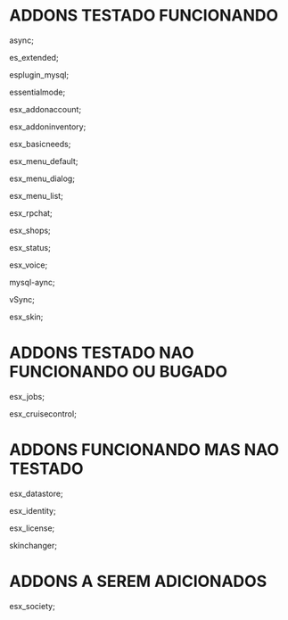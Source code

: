 # ADDONS TESTADO FUNCIONANDO

async;

es_extended;

esplugin_mysql;

essentialmode;

esx_addonaccount;

esx_addoninventory;

esx_basicneeds;

esx_menu_default;

esx_menu_dialog;

esx_menu_list;

esx_rpchat;

esx_shops;

esx_status;

esx_voice;

mysql-aync;

vSync;

esx_skin;



# ADDONS TESTADO NAO FUNCIONANDO OU BUGADO

esx_jobs;

esx_cruisecontrol;


# ADDONS FUNCIONANDO MAS NAO TESTADO

esx_datastore;

esx_identity;

esx_license;

skinchanger;

# ADDONS A SEREM ADICIONADOS

esx_society;

